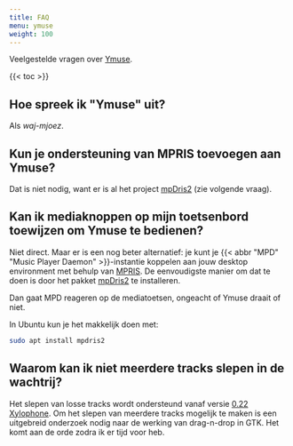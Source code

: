 ```yaml
---
title: FAQ
menu: ymuse
weight: 100
---
```


Veelgestelde vragen over [Ymuse](/software/ymuse).

{{< toc >}}

## Hoe spreek ik "Ymuse" uit?

Als *waj-mjoez*.

## Kun je ondersteuning van MPRIS toevoegen aan Ymuse?

Dat is niet nodig, want er is al het project [mpDris2](https://github.com/eonpatapon/mpDris2) (zie volgende vraag).

## Kan ik mediaknoppen op mijn toetsenbord toewijzen om Ymuse te bedienen?

Niet direct. Maar er is een nog beter alternatief: je kunt je {{< abbr "MPD" "Music Player Daemon" >}}-instantie koppelen aan jouw desktop environment met behulp van [MPRIS](https://wiki.archlinux.org/title/MPRIS). De eenvoudigste manier om dat te doen is door het pakket [mpDris2](https://github.com/eonpatapon/mpDris2) te installeren.

Dan gaat MPD reageren op de mediatoetsen, ongeacht of Ymuse draait of niet.

In Ubuntu kun je het makkelijk doen met:

```bash
sudo apt install mpdris2
```

## Waarom kan ik niet meerdere tracks slepen in de wachtrij?

Het slepen van losse tracks wordt ondersteund vanaf versie [0.22 Xylophone](en;/blog/posts/0878). Om het slepen van meerdere tracks mogelijk te maken is een uitgebreid onderzoek nodig naar de werking van drag-n-drop in GTK. Het komt aan de orde zodra ik er tijd voor heb.
